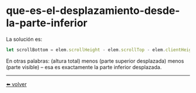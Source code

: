 # que-es-el-desplazamiento-desde-la-parte-inferior

La solución es:

````js
let scrollBottom = elem.scrollHeight - elem.scrollTop - elem.clientHeight;
````
En otras palabras: (altura total) menos (parte superior desplazada) menos (parte visible) – esa es exactamente la parte inferior desplazada.

---
[⬅️ volver](https://github.com/VictorHugoAguilar/javascript-interview-questions-explained/blob/main/theory-documento/size-and-scroll/readme.md#que-es-el-desplazamiento-desde-la-parte-inferior)
